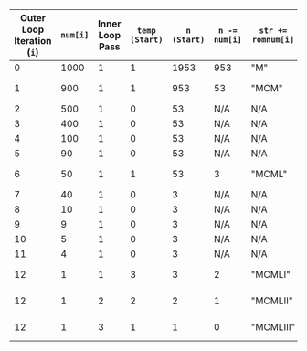 | Outer Loop Iteration (`i`) | `num[i]` | Inner Loop Pass | `temp (Start)` | `n (Start)` | `n -= num[i]`      | `str += romnum[i]`    | `sum += mathnum[i]+" "` | `temp--`     | `temp (End)` | `n (End)` |
|----------------------------|----------|-----------------|----------------|-------------|--------------------|-----------------------|------------------------|--------------|--------------|-----------|
| 0                          | 1000     | 1               | 1              | 1953        | 953                | "M"                   | "M+"                   | 0            | 0            | 953       |
| 1                          | 900      | 1               | 1              | 953         | 53                 | "MCM"                 | "M+(M-C)+"             | 0            | 0            | 53        |
| 2                          | 500      | 1               | 0              | 53          | N/A                | N/A                   | N/A                    | N/A          | N/A          | 53        |
| 3                          | 400      | 1               | 0              | 53          | N/A                | N/A                   | N/A                    | N/A          | N/A          | 53        |
| 4                          | 100      | 1               | 0              | 53          | N/A                | N/A                   | N/A                    | N/A          | N/A          | 53        |
| 5                          | 90       | 1               | 0              | 53          | N/A                | N/A                   | N/A                    | N/A          | N/A          | 53        |
| 6                          | 50       | 1               | 1              | 53          | 3                  | "MCML"                | "M+(M-C)+L+"           | 0            | 0            | 3         |
| 7                          | 40       | 1               | 0              | 3           | N/A                | N/A                   | N/A                    | N/A          | N/A          | 3         |
| 8                          | 10       | 1               | 0              | 3           | N/A                | N/A                   | N/A                    | N/A          | N/A          | 3         |
| 9                          | 9        | 1               | 0              | 3           | N/A                | N/A                   | N/A                    | N/A          | N/A          | 3         |
| 10                         | 5        | 1               | 0              | 3           | N/A                | N/A                   | N/A                    | N/A          | N/A          | 3         |
| 11                         | 4        | 1               | 0              | 3           | N/A                | N/A                   | N/A                    | N/A          | N/A          | 3         |
| 12                         | 1        | 1               | 3              | 3           | 2                  | "MCMLI"               | "M+(M-C)+L+I+"         | 2            | 2            | 2         |
| 12                         | 1        | 2               | 2              | 2           | 1                  | "MCMLII"              | "M+(M-C)+L+I+I+"       | 1            | 1            | 1         |
| 12                         | 1        | 3               | 1              | 1           | 0                  | "MCMLIII"             | "M+(M-C)+L+I+I+I+"     | 0            | 0            | 0         |
